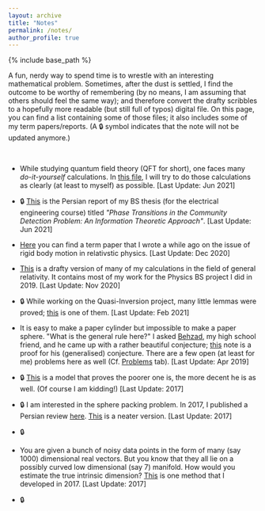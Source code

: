 ```yaml
---
layout: archive
title: "Notes"
permalink: /notes/
author_profile: true
---
```


{% include base_path %}

A fun, nerdy way to spend time is to wrestle with an interesting mathematical problem. Sometimes, after the dust is settled, I find the outcome to be worthy of remembering (by no means, I am assuming that others should feel the same way); and therefore convert the drafty scribbles to a hopefully more readable (but still full of typos) digital file. On this page, you can find a list containing some of those files; it also includes some of my term papers/reports. (A 🔒 symbol indicates that the note will not be updated anymore.)

<br>

* While studying quantum field theory (QFT for short), one faces many *do-it-yourself* calculations. In [this file](../files/notes/011.pdf), I will try to do those calculations as clearly (at least to myself) as possible. [Last Update: Jun 2021]

* 🔒 [This](../files/notes/010.pdf) is the Persian report of my BS thesis (for the electrical engineering course) titled *"Phase Transitions in the Community Detection Problem: An Information Theoretic Approach"*. [Last Update: Jun 2021]

* [Here](../files/notes/009.pdf) you can find a term paper that I wrote a while ago on the issue of rigid body motion in relativstic physics. [Last Update: Dec 2020]

* [This](../files/notes/008.pdf) is a drafty version of many of my calculations in the field of general relativity. It contains most of my work for the Physics BS project I did in 2019. [Last Update: Nov 2020]

* 🔒 While working on the Quasi-Inversion project, many little lemmas were proved; [this](..files/notes/007.pdf) is one of them. [Last Update: Feb 2021]

* It is easy to make a paper cylinder but impossible to make a paper sphere. "What is the general rule here?" I asked [Behzad](https://www.linkedin.com/in/behzadhaghgoo), my high school friend, and he came up with a rather beautiful conjecture; [this](../files/notes/006.pdf) note is a proof for his (generalised) conjecture. There are a few open (at least for me) problems here as well (Cf. [Problems](kooroshsadri.github.io/problems) tab). [Last Update: Apr 2019]

* 🔒 [This](../files/notes/005.pdf) is a model that proves the poorer one is, the more decent he is as well. (Of course I am kidding!) [Last Update: 2017]

* 🔒 I am interested in the sphere packing problem. In 2017, I published a Persian review [here](http://physics.sharif.edu/~takaneh/wp-content/uploads/2020/03/Takaneh28.pdf). [This](..files/notes/004.pdf) is a neater version. [Last Update: 2017]

* 🔒 

* You are given a bunch of noisy data points in the form of many (say 1000) dimensional real vectors. But you know that they all lie on a possibly curved low dimensional (say 7) manifold. How would you estimate the true intrinsic dimension? [This](..files/notes/002.pdf) is one method that I developed in 2017. [Last Update: 2017]

* 🔒